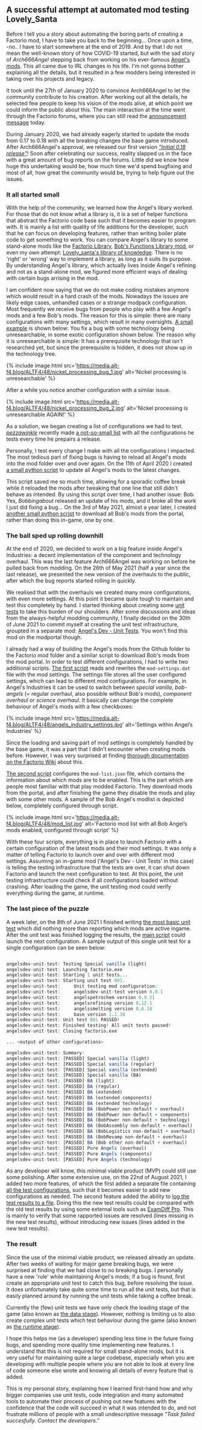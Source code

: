 ## A successful attempt at automated mod testing <author>Lovely_Santa</author>

Before I tell you a story about automating the boring parts of creating a Factorio mod, I have to take you back to the beginning... Once upon a time, -no.. I have to start somewhere at the end of 2019. And by that I do not mean the well-known story of how COVID-19 started, but with the sad story of *Arch666Angel* stepping back from working on his ever-famous [Angel's mods](https://mods.factorio.com/user/Arch666Angel). This all came due to IRL changes in his life. I'm not gonna bother explaining all the details, but it resulted in a few modders being interested in taking over his projects and legacy.

It took until the 27th of January 2020 to convince Arch666Angel to let the community contribute to his creation. After working out all the details, he selected few people to keep his vision of the mods alive, at which point we could inform the public about this. The main interaction at the time went through the Factorio forums, where you can still read the [announcement message](https://forums.factorio.com/viewtopic.php?p=475786#p475786) today.

During January 2020, we had already eagerly started to update the mods from 0.17 to 0.18 with all the breaking changes the base game introduced. After Arch666Angel's approval, we released our first version [*"Initial 0.18 release"*](https://github.com/Arch666Angel/mods/commit/8b7ff10ba82d3071f374e08452b5ca22d42e4780)! Soon after celebrating our success, reality slapped us in the face with a great amount of bug reports on the forums. Little did we know how huge this undertaking would be, how much time we'd spend bugfixing and most of all, how great the community would be, trying to help figure out the issues.

### It all started small

With the help of the community, we learned how the Angel's libary worked. For those that do not know what a library is, it is a set of helper functions that abstract the Factorio code base such that it becomes easier to program with. It is mainly a list with quality of life additions for the developer, such that he can focus on developing features, rather than writing boiler plate code to get something to work. You can compare Angel's library to some stand-alone mods like the [Factorio Library](https://mods.factorio.com/mod/flib), [Bob's Functions Library mod](https://mods.factorio.com/mod/boblibrary), or even my own attempt: [Lovely_santa's library of knowledge](https://mods.factorio.com/mod/LSlib). There is no 'right' or 'wrong' way to implement a library, as long as it suits its purpose. By understanding Angel's library, which actually lives inside Angel's refining and not as a stand-alone mod, we figured more efficient ways of dealing with certain bugs arrising in the mod.

I am confident now saying that we do not make coding mistakes anymore which would result in a hard crash of the mods. Nowadays the issues are likely edge cases, unhandled cases or a strange modpack configuration. Most frequently we receive bugs from people who play with a few Angel's mods and a few Bob's mods. The reason for this is simple: there are many configurations with many settings, which result in many oversights. [A small example](https://www.reddit.com/r/factorio/comments/pfvqn0/playing_an_angel_bobs_game_and_noticed_about_9/) is shown below: You fix a bug with some technology being unresearchable, in some exotic configuration shown below. The reason why it is unresearchable is simple: It has a prerequisite technology that isn't researched yet, but since the prerequisite is hidden, it does not show up in the technology tree.

{% include image.html src='https://media.alt-f4.blog/ALTF4/48/nickel_processing_bug_1.jpg' alt='Nickel processing is unresearchable' %}

After a while you notice another configuration with a similar issue.

{% include image.html src='https://media.alt-f4.blog/ALTF4/48/nickel_processing_bug_2.jpg' alt='Nickel processing is unresearchable AGAIN!' %}

As a solution, we began creating a list of configurations we had to test. [*pezzawinkle*](https://mods.factorio.com/user/pezzawinkle) recently made [a not-so-small list](https://github.com/Arch666Angel/mods/blob/master/Config_Testing_Regime.txt) with all the configurations he tests every time he prepairs a release.

Personally, I test every change I make with all the configurations I impacted. The most tedious part of fixing bugs is having to reload all Angel's mods into the mod folder over and over again. On the 11th of April 2020 I created [a small python script](https://github.com/Arch666Angel/mods/pull/188/commits/e37f2673f234e0c9271f56ecc6d4934b0d83cd50) to update all Angel's mods to the latest changes.

This script saved me so much time, allowing for a sporadic coffee break while it reloaded the mods after tweaking that one line that still didn't behave as intended. By using this script over time, I had another issue: Bob. Yes, *Bobbingabout* released an update of his mods, and it broke all the work I just did fixing a bug... On the 3rd of May 2021, almost a year later, I created [another small python script](https://github.com/Arch666Angel/mods/pull/591/commits/3d0a7de0a68c3ec6566cbd45c3599b036ab775bb) to download all Bob's mods from the portal, rather than doing this in-game, one by one.

### The ball sped up rolling downhill

At the end of 2020, we decided to work on a big feature inside Angel's Industries: a decent implementation of the component and technology overhaul. This was the last feature Arch666Angel was working on before he pulled back from modding. On the 26th of May 2021 (half a year since the last release), we presented the new version of the overhauls to the public, after which the bug reports started rolling in quickly.

We realised that with the overhauls we created many more configurations, with even more settings. At this point it became quite tough to maintain and test this completely by hand. I started thinking about creating some [unit tests](https://en.wikipedia.org/wiki/Unit_testing) to take this burden of our shoulders. After some discussions and ideas from the always-helpful modding community, I finally decided on the 30th of June 2021 to commit myself at creating the unit test infrastructure, groupted in a separate mod: [Angel's Dev - Unit Tests](https://github.com/Arch666Angel/mods/pull/634/commits/d59328e81235e26beb88ba66659cb78315827a00). You won't find this mod on the modportal though.

I already had a way of building the Angel's mods from the Github folder to the Factorio mod folder and a similar script to download Bob's mods from the mod portal. In order to test different configurations, I had to write two additional scripts. [The first script](https://github.com/Arch666Angel/mods/pull/634/commits/8977e17bba55d06fb3b60ff4c593e2307f110395) reads and rewrites the `mod-settings.dat` file with the mod settings. The settings file stores all the user configured settings, which can lead to different mod configurations. For example, in Angel's Industries it can be used to switch between *special vanilla*, *bob-angels* (= regular overhaul, also possible without Bob's mods), *component overhaul* or *science overhaul*. It basically can change the complete behaviour of Angel's mods with a few checkboxes:

{% include image.html src='https://media.alt-f4.blog/ALTF4/48/angels_industry_settings.jpg' alt='Settings within Angel’s Industries' %}

Since the loading and saving part of mod settings is completely handled by the base game, it was a part that I didn't encounter when creating mods before. However, I was very surprised at finding [thorough documentation on the Factorio Wiki](https://wiki.factorio.com/Mod_settings_file_format) about this.

[The second script](https://github.com/Arch666Angel/mods/pull/634/commits/abb64c2fe8007e060f112716ebe33864510b6451) configures the `mod-list.json` file, which contains the information about which mods are to be enabled. This is the part which are people most familiar with that play modded Factorio. They download mods from the portal, and after finishing the game they disable the mods and play with some other mods. A sample of the Bob Angel's modlist is depicted below, completely configured through script.

{% include image.html src='https://media.alt-f4.blog/ALTF4/48/mod_list.jpg' alt='Factorio mod list with all Bob Angel’s mods enabled, configured through script' %}

With these four scripts, everything is in place to launch Factorio with a certain configuration of the latest mods and their mod settings. It was only a matter of telling Factorio to launch over and over with different mod settings. Assuming an in-game mod ('Angel's Dev - Unit Tests' in this case) is telling the testing infrastructure that the tests are over, it can shut down Factorio and launch the next configuration to test. At this point, the unit testing infrastructure could check if all configurations loaded without crashing. After loading the game, the unit testing mod could verify everything during the game, at runtime.

### The last piece of the puzzle

A week later, on the 8th of June 2021 I finished writing [the most basic unit test](https://github.com/Arch666Angel/mods/pull/634/commits/1435fbd2f1134b08307406e21fdd657f1cafa019) which did nothing more than reporting which mods are active ingame. After the unit test was finished logging the results, the [main script](https://github.com/Arch666Angel/mods/pull/634/commits/64ea68023f19c2505aa3cfbb7642f13cf7f70fbd) could launch the next configuration. A sample output of this single unit test for a single configuration can be seen below:

```r

angelsdev-unit-test: Testing Special vanilla (light)
angelsdev-unit-test: Launching factorio.exe
angelsdev-unit-test: Starting 1 unit tests...
angelsdev-unit-test: Starting unit test 001.
angelsdev-unit-test:     Unit testing mod configuration:
angelsdev-unit-test:     angelsdev-unit-test version 0.0.1
angelsdev-unit-test:     angelspetrochem version 0.9.21
angelsdev-unit-test:     angelsrefining version 0.12.1
angelsdev-unit-test:     angelssmelting version 0.6.18
angelsdev-unit-test:     base version 1.1.38
angelsdev-unit-test: Unit test 001 PASSED!
angelsdev-unit-test: Finished testing! All unit tests passed!
angelsdev-unit-test: Closing factorio.exe

... <output of other configurations>

angelsdev-unit-test: Summary:
angelsdev-unit-test: [PASSED] Special vanilla (light)
angelsdev-unit-test: [PASSED] Special vanilla (regular)
angelsdev-unit-test: [PASSED] Special vanilla (extended)
angelsdev-unit-test: [PASSED] Special vanilla (BA)
angelsdev-unit-test: [PASSED] BA (light)
angelsdev-unit-test: [PASSED] BA (regular)
angelsdev-unit-test: [PASSED] BA (extended)
angelsdev-unit-test: [PASSED] BA (extended components)
angelsdev-unit-test: [PASSED] BA (extended technology)
angelsdev-unit-test: [PASSED] BA (BobPower non-default + overhaul)
angelsdev-unit-test: [PASSED] BA (BobPower non-default + components)
angelsdev-unit-test: [PASSED] BA (BobPower non-default + technology)
angelsdev-unit-test: [PASSED] BA (BobAssembly non-default + overhaul)
angelsdev-unit-test: [PASSED] BA (BobLogistics non-default + overhaul)
angelsdev-unit-test: [PASSED] BA (BobRevamp non-default + overhaul)
angelsdev-unit-test: [PASSED] BA (Bob other non-default + overhaul)
angelsdev-unit-test: [PASSED] Pure Angels (overhaul)
angelsdev-unit-test: [PASSED] Pure Angels (components)
angelsdev-unit-test: [PASSED] Pure Angels (technology)

```

As any developer will know, this minimal viable product (MVP) could still use some polishing. After some extensive use, on the 22nd of August 2021, I added two more features, of which the first added a separate file containing [all the test configurations](https://github.com/Arch666Angel/mods/commit/27b899d43b1db04d99cc8c8086cf7ece83376419#diff-f7f9cb110df5ea99bfdecacc536b281dba523acc5418d1e9774fc803f7846348), such that it becomes easier to add new configurations as needed. The second feature added the ability to [log the test results to a file](https://github.com/Arch666Angel/mods/commit/a5732a52c5dfdcd6d9c5f4d89ad699ea9bd90bda#diff-f7f9cb110df5ea99bfdecacc536b281dba523acc5418d1e9774fc803f7846348). Doing this the new test results could be compared with the old test results by using some external tools such as [ExamDiff Pro](https://www.prestosoft.com/edp_examdiffpro.asp). This is mainly to verify that some rapported issues are resolved (lines missing in the new test results), without introducing new issues (lines added in the new test results).

### The result

Since the use of the minimal viable product, we released already an update. After two weeks of waiting for major game breaking bugs, we were surprised at finding that we had close to no breaking bugs. I personally have a new 'rule' while maintaining Angel's mods; if a bug is found, first create an appropriate unit test to catch this bug, before resolving the issue. It does unfortunately take quite some time to run all the unit tests, but that is easily planned around by running the unit tests while taking a coffee break.

Currently the (few) unit tests we have only check the loading stage of the game (also known as [the data stage](https://wiki.factorio.com/Tutorial:Modding_tutorial/Gangsir#The_data_stage)). However, nothing is limiting us to also create complex unit tests which test behaviour during the game (also known as [the runtime stage](https://wiki.factorio.com/Tutorial:Modding_tutorial/Gangsir#Runtime_stage)).

I hope this helps me (as a developer) spending less time in the future fixing bugs, and spending more quality time implementing new features. I understand that this is not required for small stand-alone mods, but it is very useful for maintaining quite a large codebase, especially when you are developing with multiple people where you are not able to look at every line of code someone else wrote and knowing all details of every feature that is added.

This is my personal story, explaining how I learned first-hand how and why bigger companies use unit tests, code integration and many automated tools to automate their process of pushing out new features with the confidence that the code will succeed in what it was intended to do, and not frustrate millions of people with a small undescriptive message *"Task failed succesfully. Contact the developers."*
